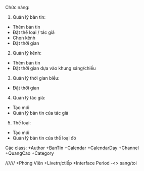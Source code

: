Chức năng:
1. Quản lý bản tin:
  + Thêm bản tin 
  + Đặt thể loại / tác giả
  + Chọn kênh
  + Đặt thời gian
2. Quản lý kênh:
  + Thêm bản tin
  + Đặt thời gian dựa vào khung sáng/chiều
3. Quản lý thời gian biểu:
  + Đặt thời gian
4. Quản lý tác giả:
  + Tạo mới
  + Quản lý bản tin của tác giả
5. Thể loại:
  + Tạo mới
  + Quản lý bản tin của thể loại đó

Các class:
+Author
+BanTin
+Calendar
+CalendarDay
+Channel
+QuangCao
+Category

//////
+Phóng Viên
+Livetrựctiếp
+Interface Period -<> sang/toi


